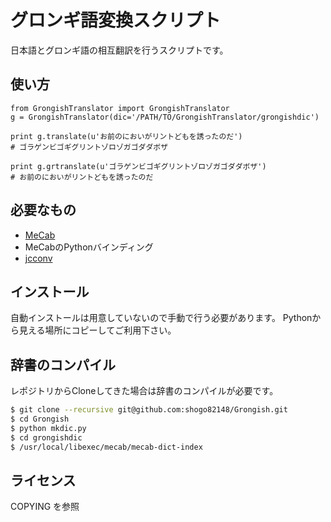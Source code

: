 グロンギ語変換スクリプト
======================
日本語とグロンギ語の相互翻訳を行うスクリプトです。

## 使い方

    from GrongishTranslator import GrongishTranslator
    g = GrongishTranslator(dic='/PATH/TO/GrongishTranslator/grongishdic')
    
    print g.translate(u'お前のにおいがリントどもを誘ったのだ')
    # ゴラゲンビゴギグリントゾロゾガゴダダボザ
    
    print g.grtranslate(u'ゴラゲンビゴギグリントゾロゾガゴダダボザ')
    # お前のにおいがリントどもを誘ったのだ

## 必要なもの

- [MeCab](http://taku910.github.io/mecab/)
- MeCabのPythonバインディング
- [jcconv](https://pypi.python.org/pypi/jcconv)

## インストール

自動インストールは用意していないので手動で行う必要があります。
Pythonから見える場所にコピーしてご利用下さい。

## 辞書のコンパイル

レポジトリからCloneしてきた場合は辞書のコンパイルが必要です。

``` bash
$ git clone --recursive git@github.com:shogo82148/Grongish.git
$ cd Grongish
$ python mkdic.py
$ cd grongishdic
$ /usr/local/libexec/mecab/mecab-dict-index
```

## ライセンス
COPYING を参照
